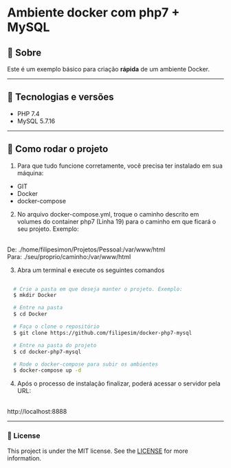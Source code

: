 <h1>
  Ambiente docker com php7 + MySQL
</h1>

## 📘 Sobre

Este é um exemplo básico para criação **rápida** de um ambiente Docker.

---

## 🚀 Tecnologias e versões

 - PHP 7.4
 - MySQL 5.7.16

---

## 📁 Como rodar o projeto

1. Para que tudo funcione corretamente, você precisa ter instalado em sua máquina:
  - GIT
  - Docker
  - docker-compose

2. No arquivo docker-compose.yml, troque o caminho descrito em volumes do container php7 (Linha 19) para o caminho em que ficará o seu projeto. Exemplo:
<br/>
De: ./home/filipesimon/Projetos/Pessoal:/var/www/html
<br/>
Para: ./seu/proprio/caminho:/var/www/html

3. Abra um terminal e execute os seguintes comandos

```bash
  
  # Crie a pasta em que deseja manter o projeto. Exemplo:
  $ mkdir Docker

  # Entre na pasta
  $ cd Docker

  # Faça o clone o repositório 
  $ git clone https://github.com/filipesim/docker-php7-mysql

  # Entre na pasta do projeto
  $ cd docker-php7-mysql

  # Rode o docker-compose para subir os ambientes
  $ docker-compose up -d

```
4. Após o processo de instalação finalizar, poderá acessar o servidor pela URL:
<br/>
http://localhost:8888

---

### 📝 License

This project is under the MIT license. See the [LICENSE](/LICENSE) for more information.